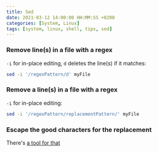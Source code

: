 ```yaml
---
title: Sed
date: 2021-03-12 14:00:00 HH:MM:SS +0200
categories: [System, Linux]
tags: [system, linux, shell, tips, sed]
---
```


### Remove line(s) in a file with a regex

`-i` for in-place editing, `d` deletes the line(s) if it matches:

```bash
sed -i '/regexPattern/d' myFile
```

### Remove a line(s) in a file with a regex

`-i` for in-place editing:

```bash
sed -i '/regexPattern/replacementPattern/' myFile
```

### Escape the good characters for the replacement

There's [a tool for that](https://dwaves.de/tools/escape/)
